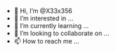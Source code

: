 - 👋 Hi, I’m @X33x356
- 👀 I’m interested in ...
- 🌱 I’m currently learning ...
- 💞️ I’m looking to collaborate on ...
- 📫 How to reach me ...

<!---
X33x356/X33x356 is a ✨ special ✨ repository because its `README.md` (this file) appears on your GitHub profile.
You can click the Preview link to take a look at your changes.
--->	
	 
